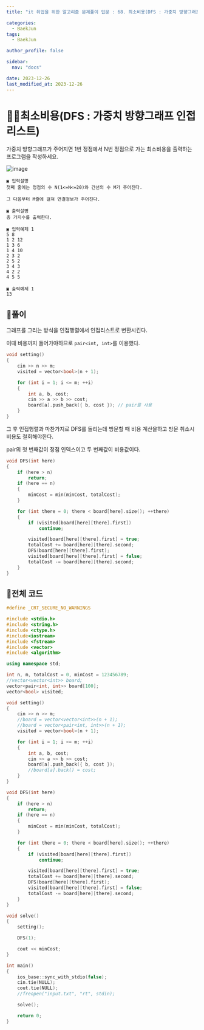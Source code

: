 ```yaml
---
title: "it 취업을 위한 알고리즘 문제풀이 입문 : 68. 최소비용(DFS : 가중치 방향그래프 인접리스트)"

categories:
  - BaekJun
tags:
  - BaekJun

author_profile: false

sidebar:
  nav: "docs"

date: 2023-12-26
last_modified_at: 2023-12-26
---
```


# 🙇‍♀️최소비용(DFS : 가중치 방향그래프 인접리스트)

가중치 방향그래프가 주어지면 1번 정점에서 N번 정점으로 가는 최소비용을 출력하는 프로그램을 작성하세요.  

![image](https://github.com/stopresent/BOJ/assets/86364202/656582a6-3ba6-415c-9db3-70458ad2aa9c)

```
▣ 입력설명
첫째 줄에는 정점의 수 N(1<=N<=20)와 간선의 수 M가 주어진다. 

그 다음부터 M줄에 걸쳐 연결정보가 주어진다. 

▣ 출력설명
총 가지수를 출력한다.

▣ 입력예제 1 
5 8
1 2 12
1 3 6
1 4 10
2 3 2
2 5 2
3 4 3
4 2 2
4 5 5

▣ 출력예제 1
13
```

## 🚀풀이

그래프를 그리는 방식을 인접행렬에서 인접리스트로 변환시킨다.  

이때 비용까지 들어가야하므로 `pair<int, int>`를 이용했다.  

```cpp
void setting()
{
	cin >> n >> m;
	visited = vector<bool>(n + 1);

	for (int i = 1; i <= m; ++i)
	{
		int a, b, cost;
		cin >> a >> b >> cost;
		board[a].push_back({ b, cost }); // pair를 사용
	}
}
```

그 후 인접행렬과 마찬가지로 DFS를 돌리는데 방문할 때 비용 계산을하고 방문 취소시 비용도 철회해야한다.  

pair의 첫 번째값이 정점 인덱스이고 두 번째값이 비용값이다.  

```cpp
void DFS(int here)
{
	if (here > n)
		return;
	if (here == n)
	{
		minCost = min(minCost, totalCost);
	}

	for (int there = 0; there < board[here].size(); ++there)
	{
		if (visited[board[here][there].first])
			continue;

		visited[board[here][there].first] = true;
		totalCost += board[here][there].second;
		DFS(board[here][there].first);
		visited[board[here][there].first] = false;
		totalCost -= board[here][there].second;
	}
}
```

## 🚀전체 코드

```cpp
#define _CRT_SECURE_NO_WARNINGS

#include <stdio.h>
#include <string.h>
#include <ctype.h>
#include<iostream>
#include <fstream>
#include <vector>
#include <algorithm>

using namespace std;

int n, m, totalCost = 0, minCost = 123456789;
//vector<vector<int>> board;
vector<pair<int, int>> board[100];
vector<bool> visited;

void setting()
{
	cin >> n >> m;
	//board = vector<vector<int>>(n + 1);
	//board = vector<pair<int, int>>(n + 1);
	visited = vector<bool>(n + 1);

	for (int i = 1; i <= m; ++i)
	{
		int a, b, cost;
		cin >> a >> b >> cost;
		board[a].push_back({ b, cost });
		//board[a].back() = cost;
	}
}

void DFS(int here)
{
	if (here > n)
		return;
	if (here == n)
	{
		minCost = min(minCost, totalCost);
	}

	for (int there = 0; there < board[here].size(); ++there)
	{
		if (visited[board[here][there].first])
			continue;

		visited[board[here][there].first] = true;
		totalCost += board[here][there].second;
		DFS(board[here][there].first);
		visited[board[here][there].first] = false;
		totalCost -= board[here][there].second;
	}
}

void solve()
{
	setting();

	DFS(1);

	cout << minCost;
}

int main()
{
	ios_base::sync_with_stdio(false);
	cin.tie(NULL);
	cout.tie(NULL);
	//freopen("input.txt", "rt", stdin);

	solve();

	return 0;
}
```